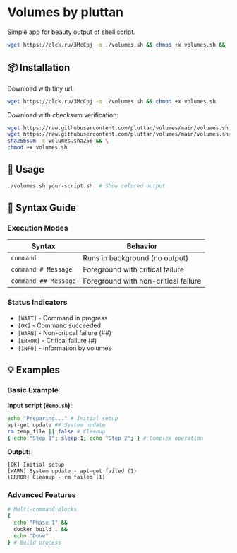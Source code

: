 
# Volumes by pluttan 
Simple app for beauty output of shell script.

```sh
wget https://clck.ru/3McCpj -o ./volumes.sh && chmod +x volumes.sh && ./volumes.sh <your script>.sh
```

## 📦 Installation  

Download with tiny url:
```sh
wget https://clck.ru/3McCpj -o ./volumes.sh && chmod +x volumes.sh
```

Download with checksum verification:
```sh
wget https://raw.githubusercontent.com/pluttan/volumes/main/volumes.sh && \
wget https://raw.githubusercontent.com/pluttan/volumes/main/volumes.sha256 && \
sha256sum -c volumes.sha256 && \
chmod +x volumes.sh
```

## 🚀 Usage  
```sh
./volumes.sh your-script.sh  # Show colored output
```

## 📝 Syntax Guide  

### Execution Modes  
| Syntax | Behavior |  
|--------|----------|  
| `command` | Runs in background (no output) |  
| `command # Message` | Foreground with critical failure |  
| `command ## Message` | Foreground with non-critical failure |  

### Status Indicators  
- `[WAIT]` - Command in progress  
- `[OK]` - Command succeeded  
- `[WARN]` - Non-critical failure (##)  
- `[ERROR]` - Critical failure (#)  
- `[INFO]` - Information by volumes

## 💡 Examples  

### Basic Example  
**Input script (`demo.sh`):**  
```sh
echo "Preparing..." # Initial setup
apt-get update ## System update
rm temp_file || false # Cleanup
{ echo "Step 1"; sleep 1; echo "Step 2"; } # Complex operation
```

**Output:**  
```
[OK] Initial setup
[WARN] System update - apt-get failed (1)
[ERROR] Cleanup - rm failed (1)
```

### Advanced Features  
```sh
# Multi-command blocks
{
  echo "Phase 1" &&
  docker build . &&
  echo "Done"
} # Build process
```
